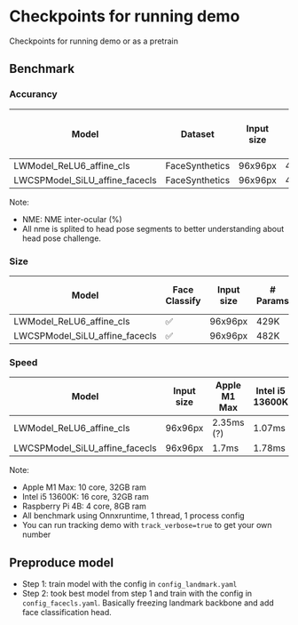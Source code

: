 # Checkpoints for running demo

Checkpoints for running demo or as a pretrain

## Benchmark

### Accurancy

| Model                          | Dataset        | Input size | NME (all) | NME (<= 30°) | NME (> 30°, <= 40°) | NME (> 40°) |
|--------------------------------|----------------|-----------------|-----------|--------------|---------------------|-------------|
| LWModel_ReLU6_affine_cls       | FaceSynthetics | 96x96px           |  4.5144   |       2.8673 |              3.5917 |      7.3704 |
| LWCSPModel_SiLU_affine_facecls | FaceSynthetics | 96x96px           | 4.0641   |        2.535 |              3.1827 |      6.7348 |

Note:
- NME: NME inter-ocular (%)
- All nme is splited to head pose segments to better understanding about head pose challenge.

### Size

| Model                          | Face Classify | Input size | # Params       | GFlop     | Model Size (onnx) |
|--------------------------------|---------------|-----------------|----------------|-----------|-------------------|
| LWModel_ReLU6_affine_cls       | ✅            | 96x96px           | 429K           | 0.3      | 1.7MB           |
| LWCSPModel_SiLU_affine_facecls | ✅            | 96x96px           | 482K           | 0.6      | 1.9MB           |

### Speed

| Model                          | Input size | Apple M1 Max | Intel i5 13600K | Raspberry Pi 4B |
|--------------------------------|-----------------|--------------|-----------------|-----------------|
| LWModel_ReLU6_affine_cls       | 96x96px           | 2.35ms (?)   | 1.07ms          | 16.81ms         |
| LWCSPModel_SiLU_affine_facecls | 96x96px           | 1.7ms        | 1.78ms          | 28.84ms         |

Note:
- Apple M1 Max: 10 core, 32GB ram
- Intel i5 13600K: 16 core, 32GB ram
- Raspberry Pi 4B: 4 core, 8GB ram
- All benchmark using Onnxruntime, 1 thread, 1 process config
- You can run tracking demo with `track_verbose=true` to get your own number

## Preproduce model

- Step 1: train model with the config in `config_landmark.yaml`
- Step 2: took best model from step 1 and train with the config in `config_facecls.yaml`. Basically freezing landmark backbone and add face classification head.
